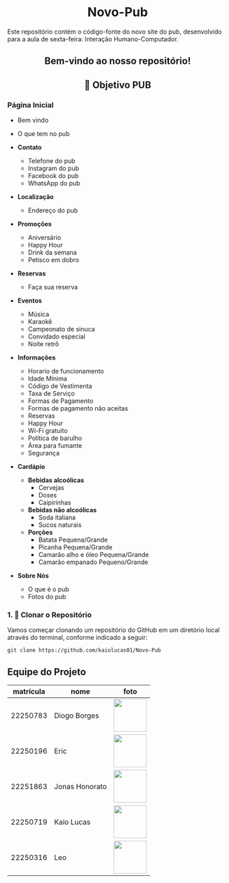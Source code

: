 <div align="center">
  <h1>  Novo-Pub
</div> 
Este repositório contém o código-fonte do novo site do pub, desenvolvido para a aula de sexta-feira: Interação Humano-Computador.


<div align="center">
  <h2>Bem-vindo ao nosso repositório! </h2>
</div> 

<div align="center">
  <h2>🎯 Objetivo PUB</h2>
</div> 

### Página Inicial
  - Bem vindo
  - O que tem no pub

- **Contato**
  - Telefone do pub
  - Instagram do pub
  - Facebook do pub
  - WhatsApp do pub

- **Localização**
  - Endereço do pub

- **Promoções**
  - Aniversário
  - Happy Hour
  - Drink da semana
  - Petisco em dobro

- **Reservas**
  - Faça sua reserva

- **Eventos**
  - Música
  - Karaokê
  - Campeonato de sinuca
  - Convidado especial
  - Noite retrô

- **Informações**
  - Horario de funcionamento
  - Idade Mínima
  - Código de Vestimenta
  - Taxa de Serviço
  - Formas de Pagamento
  - Formas de pagamento não aceitas
  - Reservas
  - Happy Hour
  - Wi-Fi gratuito
  - Política de barulho
  - Área para fumante
  - Segurança

- **Cardápio**
  - **Bebidas alcoólicas**
    - Cervejas
    - Doses
    - Caipirinhas
  - **Bebidas não alcoólicas**
    - Soda italiana
    - Sucos naturais
  - **Porções**
    - Batata Pequena/Grande
    - Picanha Pequena/Grande
    - Camarão alho e óleo Pequena/Grande
    - Camarão empanado Pequeno/Grande

- **Sobre Nós**
  - O que é o pub
  - Fotos do pub



### 1. 📍 Clonar o Repositório
Vamos começar clonando um repositório do GitHub em um diretório local através do terminal, conforme indicado a seguir:
```
git clone https://github.com/kaiolucas01/Novo-Pub
```


## Equipe do Projeto

| matrícula | nome | foto |
| -------- | -------- | -------- |
| 22250783 | Diogo Borges |<img src="https://github.com/digogsxd.png" height="75" width="75"> |
| 22250196 | Eric | <img src="https://github.com/Ericoreto.png" height="75" width="75"> |
| 22251863 | Jonas Honorato | <img src="https://github.com/JonasMelo21.png" height="75" width="75"> |
| 22250719 | Kaio Lucas | <img src="https://github.com/kaiolucas01.png" height="75" width="75"> |
| 22250316 | Leo | <img src="https://github.com/Leocb3.png" height="75" width="75"> |
